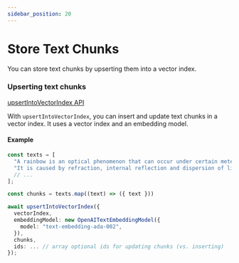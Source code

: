 ```yaml
---
sidebar_position: 20
---
```


# Store Text Chunks

You can store text chunks by upserting them into a vector index.

### Upserting text chunks

[upsertIntoVectorIndex API](/api/modules/#upsertIntoVectorIndex)

With `upsertIntoVectorIndex`, you can insert and update text chunks in a vector index.
It uses a vector index and an embedding model.

#### Example

```ts
const texts = [
  "A rainbow is an optical phenomenon that can occur under certain meteorological conditions.",
  "It is caused by refraction, internal reflection and dispersion of light in water droplets resulting in a continuous spectrum of light appearing in the sky.",
  // ...
];

const chunks = texts.map((text) => ({ text }))

await upsertIntoVectorIndex({
  vectorIndex,
  embeddingModel: new OpenAITextEmbeddingModel({
    model: "text-embedding-ada-002",
  }),
  chunks,
  ids: ... // array optional ids for updating chunks (vs. inserting)
});
```
